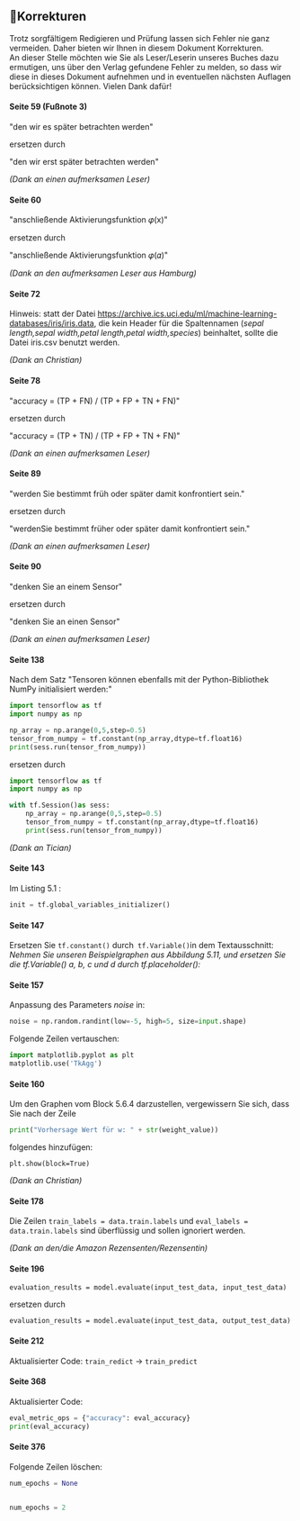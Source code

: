 ## 📝Korrekturen

Trotz sorgfältigem Redigieren und Prüfung lassen sich Fehler nie ganz vermeiden. Daher bieten wir Ihnen in diesem Dokument 
Korrekturen.
<br>
An dieser Stelle möchten wie Sie als Leser/Leserin unseres Buches dazu ermutigen, uns über den Verlag gefundene Fehler zu melden, so dass wir diese in dieses Dokument aufnehmen und in eventuellen nächsten Auflagen berücksichtigen 
können. Vielen Dank dafür!

#### Seite 59 (Fußnote 3)

"den wir es später betrachten werden"

ersetzen durch

"den wir erst später betrachten werden"


*(Dank an einen aufmerksamen Leser)*

#### Seite 60

"anschließende Aktivierungsfunktion 𝜑(x)"

ersetzen durch

"anschließende Aktivierungsfunktion 𝜑(𝛼)"


*(Dank an den aufmerksamen Leser aus Hamburg)*

#### Seite 72

Hinweis: statt der Datei https://archive.ics.uci.edu/ml/machine-learning-databases/iris/iris.data, die kein Header für die Spaltennamen (*<i>sepal length,sepal width,petal length,petal width,species</i>*) beinhaltet, sollte die Datei iris.csv benutzt werden. 

*(Dank an Christian)*

#### Seite 78

"accuracy = (TP + FN) / (TP + FP + TN + FN)"

ersetzen durch

"accuracy = (TP + TN) / (TP + FP + TN + FN)"

*(Dank an einen aufmerksamen Leser)*

#### Seite 89

"werden Sie bestimmt früh oder später damit konfrontiert sein."

ersetzen durch

"werdenSie bestimmt früher oder später damit konfrontiert sein."


*(Dank an einen aufmerksamen Leser)*

#### Seite 90

"denken Sie an einem Sensor"

ersetzen durch

"denken Sie an einen Sensor"


*(Dank an einen aufmerksamen Leser)*

#### Seite 138

Nach dem Satz "Tensoren können ebenfalls mit der Python-Bibliothek NumPy initialisiert werden:"
```python 
import tensorflow as tf
import numpy as np

np_array = np.arange(0,5,step=0.5)
tensor_from_numpy = tf.constant(np_array,dtype=tf.float16)
print(sess.run(tensor_from_numpy))
```

ersetzen durch

```python 
import tensorflow as tf
import numpy as np

with tf.Session()as sess:
    np_array = np.arange(0,5,step=0.5)
    tensor_from_numpy = tf.constant(np_array,dtype=tf.float16)
    print(sess.run(tensor_from_numpy))
``` 


*(Dank an Tician)*

#### Seite 143 

Im Listing 5.1 : 
```python 
init = tf.global_variables_initializer()
``` 

#### Seite 147 
Ersetzen Sie ```tf.constant()``` durch``` tf.Variable()```in dem Textausschnitt: 
<i>Nehmen Sie unseren Beispielgraphen aus Abbildung 5.11, und ersetzen Sie die tf.Variable() a, b, c und d durch tf.placeholder():</i>
 

#### Seite 157 

Anpassung des Parameters *noise* in: 

```python 
noise = np.random.randint(low=-5, high=5, size=input.shape)
``` 

Folgende Zeilen vertauschen:
```python 
import matplotlib.pyplot as plt
matplotlib.use('TkAgg') 
``` 

#### Seite 160

Um den Graphen vom Block 5.6.4 darzustellen, vergewissern Sie sich, dass Sie nach der Zeile 

```python 
print("Vorhersage Wert für w: " + str(weight_value))   
``` 
folgendes hinzufügen:
``` 
plt.show(block=True)
```  
*(Dank an Christian)*

#### Seite 178 
Die Zeilen ```train_labels = data.train.labels``` und ```eval_labels = data.train.labels``` sind überflüssig und sollen ignoriert werden.

*(Dank an den/die Amazon Rezensenten/Rezensentin)*

#### Seite 196 
```evaluation_results = model.evaluate(input_test_data, input_test_data)``` 

ersetzen durch 

```evaluation_results = model.evaluate(input_test_data, output_test_data)``` 


#### Seite 212

Aktualisierter Code: `train_redict` → `train_predict`

#### Seite 368

Aktualisierter Code:

```python 
eval_metric_ops = {"accuracy": eval_accuracy} 
print(eval_accuracy)
```

#### Seite 376

Folgende Zeilen löschen: 
```python 
num_epochs = None
``` 
```python 

num_epochs = 2
``` 

